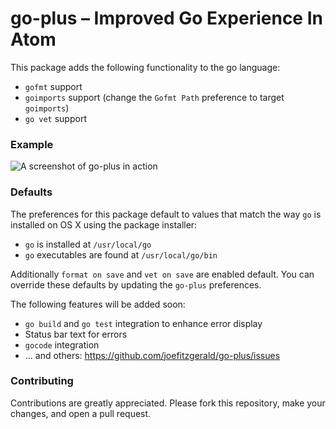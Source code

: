 # go-plus – Improved Go Experience In Atom

This package adds the following functionality to the go language:

* `gofmt` support
* `goimports` support (change the `Gofmt Path` preference to target `goimports`)
* `go vet` support

### Example

![A screenshot of go-plus in action](http://cl.ly/image/422w3W3F171G/go-plus-example.gif)

### Defaults

The preferences for this package default to values that match the way `go` is
installed on OS X using the package installer:

* `go` is installed at `/usr/local/go`
* `go` executables are found at `/usr/local/go/bin`

Additionally `format on save` and `vet on save` are enabled default. You can
override these defaults by updating the `go-plus` preferences.

The following features will be added soon:

* `go build` and `go test` integration to enhance error display
* Status bar text for errors
* `gocode` integration
* ... and others: https://github.com/joefitzgerald/go-plus/issues

### Contributing

Contributions are greatly appreciated. Please fork this repository, make your
changes, and open a pull request.
